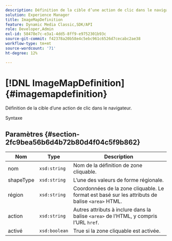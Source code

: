 ```yaml
---
description: Définition de la cible d’une action de clic dans le navigateur.
solution: Experience Manager
title: ImageMapDefinition
feature: Dynamic Media Classic,SDK/API
role: Developer,Admin
exl-id: 58478e7c-e3a1-4dd5-8ff9-e9752301b93c
source-git-commit: f42378a20b58e4c5ebc961c6526d7cecabc2ae38
workflow-type: tm+mt
source-wordcount: '71'
ht-degree: 12%

---
```


# [!DNL ImageMapDefinition]{#imagemapdefinition}

Définition de la cible d’une action de clic dans le navigateur.

Syntaxe

## Paramètres {#section-2fc9bea56b6d4b72b80d4f04c5f9b862}

| Nom | Type | Description |
|---|---|---|
| nom | `xsd:string` | Nom de la définition de zone cliquable. |
| shapeType | `xsd:string` | L’une des valeurs de forme régionale. |
| région | `xsd:string` | Coordonnées de la zone cliquable. Le format est basé sur les attributs de balise `<area>` HTML. |
| action | `xsd:string` | Autres attributs à inclure dans la balise `<area>` de l’HTML, y compris l’URL `href`. |
| activé | `xsd:boolean` | True si la zone cliquable est activée. |
